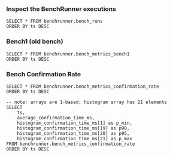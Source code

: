 
### Inspect the BenchRunner executions
```postgresql
SELECT * FROM benchrunner.bench_runs
ORDER BY ts DESC
```

### Bench1 (old bench)
```postgresql
SELECT * FROM benchrunner.bench_metrics_bench1
ORDER BY ts DESC
```

### Bench Confirmation Rate
```postgresql
SELECT * FROM benchrunner.bench_metrics_confirmation_rate
ORDER BY ts DESC
```

```postgresql
-- note: arrays are 1-based; histogram array has 21 elements
SELECT
    ts,
    average_confirmation_time_ms,
    histogram_confirmation_time_ms[1] as p_min,
    histogram_confirmation_time_ms[19] as p90,
    histogram_confirmation_time_ms[20] as p95,
    histogram_confirmation_time_ms[21] as p_max
FROM benchrunner.bench_metrics_confirmation_rate
ORDER BY ts DESC
```


